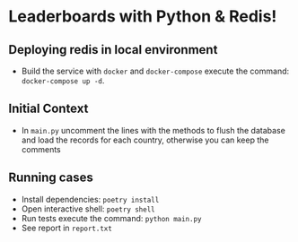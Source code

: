 # Leaderboards with Python & Redis!

## Deploying redis in local environment
- Build the service with `docker` and `docker-compose` execute the command: `docker-compose up -d`.

## Initial Context
- In `main.py` uncomment the lines with the methods to flush the database and load the records for each country, otherwise you can keep the comments

## Running cases
- Install dependencies: `poetry install`
- Open interactive shell: `poetry shell`
- Run tests execute the command: `python main.py`
- See report in `report.txt`